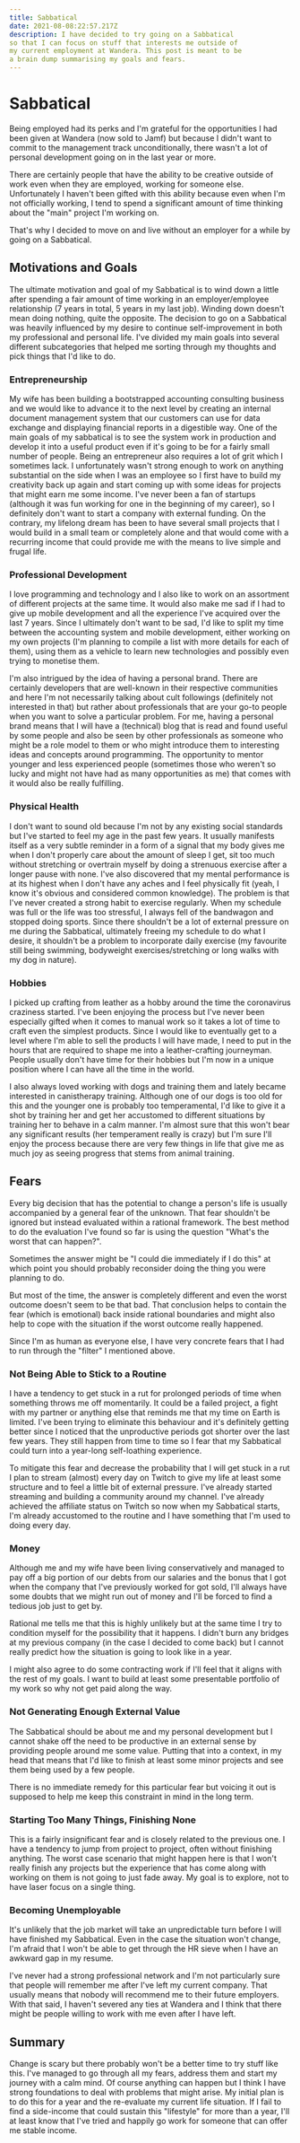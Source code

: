 ```yaml
---
title: Sabbatical
date: 2021-08-08:22:57.217Z
description: I have decided to try going on a Sabbatical
so that I can focus on stuff that interests me outside of
my current employment at Wandera. This post is meant to be
a brain dump summarising my goals and fears.
---
```

# Sabbatical
Being employed had its perks and I'm grateful for the opportunities I had been given at Wandera (now sold to Jamf) but because I didn't want to commit to the management track unconditionally, there wasn't a lot of personal development going on in the last year or more.

There are certainly people that have the ability to be creative outside of work even when they are employed, working for someone else. Unfortunately I haven't been gifted with this ability because even when I'm not officially working, I tend to spend a significant amount of time thinking about the "main" project I'm working on. 

That's why I decided to move on and live without an employer for a while by going on a Sabbatical.

## Motivations and Goals
The ultimate motivation and goal of my Sabbatical is to wind down a little after spending a fair amount of time working in an employer/employee relationship (7 years in total, 5 years in my last job). Winding down doesn't mean doing nothing, quite the opposite. The decision to go on a Sabbatical was heavily influenced by my desire to continue self-improvement in both my professional and personal life. I've divided my main goals into several different subcategories that helped me sorting through my thoughts and pick things that I'd like to do.

### Entrepreneurship
My wife has been building a bootstrapped accounting consulting business and we would like to advance it to the next level by creating an internal document management system that our customers can use for data exchange and displaying financial reports in a digestible way. One of the main goals of my sabbatical is to see the system work in production and develop it into a useful product even if it's going to be for a fairly small number of people. Being an entrepreneur also requires a lot of grit which I sometimes lack. I unfortunately wasn't strong enough to work on anything substantial on the side when I was an employee so I first have to build my creativity back up again and start coming up with some ideas for projects that might earn me some income. I've never been a fan of startups (although it was fun working for one in the beginning of my career), so I definitely don't want to start a company with external funding. On the contrary, my lifelong dream has been to have several small projects that I would build in a small team or completely alone and that would come with a recurring income that could provide me with the means to live simple and frugal life.

### Professional Development
I love programming and technology and I also like to work on an assortment of different projects at the same time. It would also make me sad if I had to give up mobile development and all the experience I've acquired over the last 7 years. Since I ultimately don't want to be sad, I'd like to split my time between the accounting system and mobile development, either working on my own projects (I'm planning to compile a list with more details for each of them), using them as a vehicle to learn new technologies and possibly even trying to monetise them. 

I'm also intrigued by the idea of having a personal brand. There are certainly developers that are well-known in their respective communities and here I'm not necessarily talking about cult followings (definitely not interested in that) but rather about professionals that are your go-to people when you want to solve a particular problem. For me, having a personal brand means that I will have a (technical) blog that is read and found useful by some people and also be seen by other professionals as someone who might be a role model to them or who might introduce them to interesting ideas and concepts around programming. The opportunity to mentor younger and less experienced people (sometimes those who weren't so lucky and might not have had as many opportunities as me) that comes with it would also be really fulfilling.

### Physical Health
I don't want to sound old because I'm not by any existing social standards but I've started to feel my age in the past few years. It usually manifests itself as a very subtle reminder in a form of a signal that my body gives me when I don't properly care about the amount of sleep I get, sit too much without stretching or overtrain myself by doing a strenuous exercise after a longer pause with none. I've also discovered that my mental performance is at its highest when I don't have any aches and I feel physically fit (yeah, I know it's obvious and considered common knowledge). The problem is that I've never created a strong habit to exercise regularly. When my schedule was full or the life was too stressful, I always fell of the bandwagon and stopped doing sports. Since there shouldn't be a lot of external pressure on me during the Sabbatical, ultimately freeing my schedule to do what I desire, it shouldn't be a problem to incorporate daily exercise (my favourite still being swimming, bodyweight exercises/stretching or long walks with my dog in nature).

### Hobbies
I picked up crafting from leather as a hobby around the time the coronavirus craziness started. I've been enjoying the process but I've never been especially gifted when it comes to manual work so it takes a lot of time to craft even the simplest products. Since I would like to eventually get to a level where I'm able to sell the products I will have made, I need to put in the hours that are required to shape me into a leather-crafting journeyman. People usually don't have time for their hobbies but I'm now in a unique position where I can have all the time in the world.

I also always loved working with dogs and training them and lately became interested in canistherapy training. Although one of our dogs is too old for this and the younger one is probably too temperamental, I'd like to give it a shot by training her and get her accustomed to different situations by training her to behave in a calm manner. I'm almost sure that this won't bear any significant results (her temperament really is crazy) but I'm sure I'll enjoy the process because there are very few things in life that give me as much joy as seeing progress that stems from animal training.

## Fears
Every big decision that has the potential to change a person's life is usually accompanied by a general fear of the unknown. That fear shouldn't be ignored but instead evaluated within a rational framework. The best method to do the evaluation I've found so far is using the question "What's the worst that can happen?".

Sometimes the answer might be "I could die immediately if I do this" at which point you should probably reconsider doing the thing you were planning to do.

But most of the time, the answer is completely different and even the worst outcome doesn't seem to be that bad. That conclusion helps to contain the fear (which is emotional) back inside rational boundaries and might also help to cope with the situation if the worst outcome really happened.

Since I'm as human as everyone else, I have very concrete fears that I had to run through the "filter" I mentioned above.

### Not Being Able to Stick to a Routine
I have a tendency to get stuck in a rut for prolonged periods of time when something throws me off momentarily. It could be a failed project, a fight with my partner or anything else that reminds me that my time on Earth is limited. I've been trying to eliminate this behaviour and it's definitely getting better since I noticed that the unproductive periods got shorter over the last few years. They still happen from time to time so I fear that my Sabbatical could turn into a year-long self-loathing experience.

To mitigate this fear and decrease the probability that I will get stuck in a rut I plan to stream (almost) every day on Twitch to give my life at least some structure and to feel a little bit of external pressure. I've already started streaming and building a community around my channel. I've already achieved the affiliate status on Twitch so now when my Sabbatical starts, I'm already accustomed to the routine and I have something that I'm used to doing every day.

### Money
Although me and my wife have been living conservatively and managed to pay off a big portion of our debts from our salaries and the bonus that I got when the company that I've previously worked for got sold, I'll always have some doubts that we might run out of money and I'll be forced to find a tedious job just to get by.

Rational me tells me that this is highly unlikely but at the same time I try to condition myself for the possibility that it happens. I didn't burn any bridges at my previous company (in the case I decided to come back) but I cannot really predict how the situation is going to look like in a year.

I might also agree to do some contracting work if I'll feel that it aligns with the rest of my goals. I want to build at least some presentable portfolio of my work so why not get paid along the way.

### Not Generating Enough External Value
The Sabbatical should be about me and my personal development but I cannot shake off the need to be productive in an external sense by providing people around me some value. Putting that into a context, in my head that means that I'd like to finish at least some minor projects and see them being used by a few people.

There is no immediate remedy for this particular fear but voicing it out is supposed to help me keep this constraint in mind in the long term.

### Starting Too Many Things, Finishing None
This is a fairly insignificant fear and is closely related to the previous one. I have a tendency to jump from project to project, often without finishing anything. The worst case scenario that might happen here is that I won't really finish any projects but the experience that has come along with working on them is not going to just fade away. My goal is to explore, not to have laser focus on a single thing.

### Becoming Unemployable
It's unlikely that the job market will take an unpredictable turn before I will have finished my Sabbatical. Even in the case the situation won't change, I'm afraid that I won't be able to get through the HR sieve when I have an awkward gap in my resume.

I've never had a strong professional network and I'm not particularly sure that people will remember me after I've left my current company. That usually means that nobody will recommend me to their future employers. With that said, I haven't severed any ties at Wandera and I think that there might be people willing to work with me even after I have left.

## Summary
Change is scary but there probably won't be a better time to try stuff like this. I've managed to go through all my fears, address them and start my journey with a calm mind. Of course anything can happen but I think I have strong foundations to deal with problems that might arise. My initial plan is to do this for a year and the re-evaluate my current life situation. If I fail to find a side-income that could sustain this "lifestyle" for more than a year, I'll at least know that I've tried and happily go work for someone that can offer me stable income.
